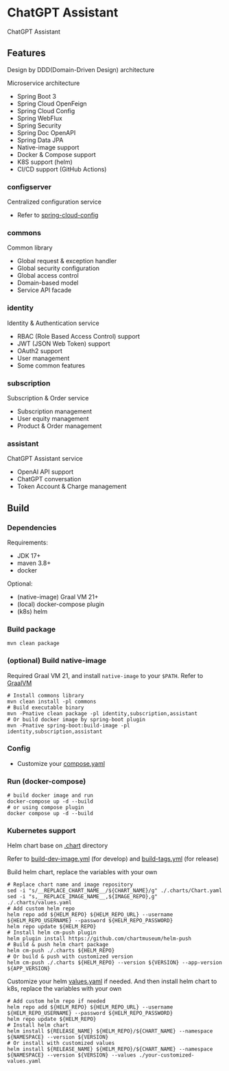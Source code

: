 # ChatGPT Assistant

ChatGPT Assistant

## Features

Design by DDD(Domain-Driven Design) architecture

Microservice architecture

- Spring Boot 3
- Spring Cloud OpenFeign
- Spring Cloud Config
- Spring WebFlux
- Spring Security
- Spring Doc OpenAPI
- Spring Data JPA
- Native-image support
- Docker & Compose support
- K8S support (helm)
- CI/CD support (GitHub Actions)

### configserver

Centralized configuration service

- Refer
  to [spring-cloud-config](https://docs.spring.io/spring-cloud-config/docs/current/reference/html/#_spring_cloud_config_server)

### commons

Common library

- Global request & exception handler
- Global security configuration
- Global access control
- Domain-based model
- Service API facade

### identity

Identity & Authentication service

- RBAC (Role Based Access Control) support
- JWT (JSON Web Token) support
- OAuth2 support
- User management
- Some common features

### subscription

Subscription & Order service

- Subscription management
- User equity management
- Product & Order management

### assistant

ChatGPT Assistant service

- OpenAI API support
- ChatGPT conversation
- Token Account & Charge management

## Build

### Dependencies

Requirements:

- JDK 17+
- maven 3.8+
- docker

Optional:

- (native-image) Graal VM 21+
- (local) docker-compose plugin
- (k8s) helm

### Build package

```shell script
mvn clean package
```

### (optional) Build native-image

Required Graal VM 21, and install `native-image` to your `$PATH`.
Refer to [GraalVM](https://www.graalvm.org/docs/getting-started/)

```shell
# Install commons library
mvn clean install -pl commons
# Build executable binary
mvn -Pnative clean package -pl identity,subscription,assistant
# Or build docker image by spring-boot plugin
mvn -Pnative spring-boot:build-image -pl identity,subscription,assistant

```

### Config

- Customize your [compose.yaml](compose.yaml)

### Run (docker-compose)

```shell
# build docker image and run
docker-compose up -d --build
# or using compose plugin
docker compose up -d --build
```

### Kubernetes support

Helm chart base on [.chart](.charts) directory

Refer to [build-dev-image.yml](.github%2Fworkflows%2Fbuild-dev-image.yml) (for develop)
and [build-tags.yml](.github%2Fworkflows%2Fbuild-tags.yml) (for release)

Build helm chart, replace the variables with your own
```shell
# Replace chart name and image repository
sed -i "s/__REPLACE_CHART_NAME__/${CHART_NAME}/g" ./.charts/Chart.yaml
sed -i "s,__REPLACE_IMAGE_NAME__,${IMAGE_REPO},g" ./.charts/values.yaml
# Add custom helm repo
helm repo add ${HELM_REPO} ${HELM_REPO_URL} --username ${HELM_REPO_USERNAME} --password ${HELM_REPO_PASSWORD}
helm repo update ${HELM_REPO}
# Install helm cm-push plugin
helm plugin install https://github.com/chartmuseum/helm-push
# Build & push helm chart package
helm cm-push ./.charts ${HELM_REPO}
# Or build & push with customized version
helm cm-push ./.charts ${HELM_REPO} --version ${VERSION} --app-version ${APP_VERSION}
```

Customize your helm [values.yaml](.charts/values.yaml) if needed. 
And then install helm chart to k8s, replace the variables with your own
```shell
# Add custom helm repo if needed
helm repo add ${HELM_REPO} ${HELM_REPO_URL} --username ${HELM_REPO_USERNAME} --password ${HELM_REPO_PASSWORD}
helm repo update ${HELM_REPO}
# Install helm chart
helm install ${RELEASE_NAME} ${HELM_REPO}/${CHART_NAME} --namespace ${NAMESPACE} --version ${VERSION}
# Or install with customized values
helm install ${RELEASE_NAME} ${HELM_REPO}/${CHART_NAME} --namespace ${NAMESPACE} --version ${VERSION} --values ./your-customized-values.yaml
```
